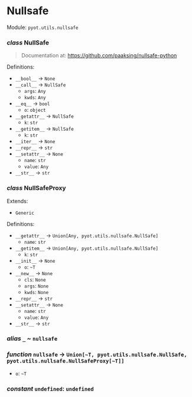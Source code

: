 # Nullsafe 

Module: `pyot.utils.nullsafe` 

### _class_ NullSafe

> Documentation at: <https://github.com/paaksing/nullsafe-python>

Definitions: 
* `__bool__` -> `None` 
* `__call__` -> `NullSafe` 
  * `args`: `Any` 
  * `kwds`: `Any` 
* `__eq__` -> `bool` 
  * `o`: `object` 
* `__getattr__` -> `NullSafe` 
  * `k`: `str` 
* `__getitem__` -> `NullSafe` 
  * `k`: `str` 
* `__iter__` -> `None` 
* `__repr__` -> `str` 
* `__setattr__` -> `None` 
  * `name`: `str` 
  * `value`: `Any` 
* `__str__` -> `str` 


### _class_ NullSafeProxy

Extends: 
* `Generic` 

Definitions: 
* `__getattr__` -> `Union[Any, pyot.utils.nullsafe.NullSafe]` 
  * `name`: `str` 
* `__getitem__` -> `Union[Any, pyot.utils.nullsafe.NullSafe]` 
  * `k`: `str` 
* `__init__` -> `None` 
  * `o`: `~T` 
* `__new__` -> `None` 
  * `cls`: `None` 
  * `args`: `None` 
  * `kwds`: `None` 
* `__repr__` -> `str` 
* `__setattr__` -> `None` 
  * `name`: `str` 
  * `value`: `Any` 
* `__str__` -> `str` 


### _alias_ `_` ~ `nullsafe` 


### _function_ `nullsafe` -> `Union[~T, pyot.utils.nullsafe.NullSafe, pyot.utils.nullsafe.NullSafeProxy[~T]]` 
* `o`: `~T` 


### _constant_ `undefined`: `undefined` 


